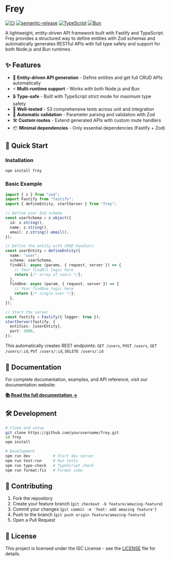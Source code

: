 # Frey

[![CI](https://github.com/Ked57/frey/workflows/CI/badge.svg)](https://github.com/yourusername/frey/actions)
[![semantic-release](https://img.shields.io/badge/%20%20%F0%9F%93%A6%F0%9F%9A%80-semantic--release-e10079.svg)](https://github.com/semantic-release/semantic-release)
[![TypeScript](https://img.shields.io/badge/%3C%2F%3E-TypeScript-%230074c1.svg)](http://www.typescriptlang.org/)
[![Bun](https://img.shields.io/badge/Bun-Compatible-000000.svg)](https://bun.sh/)

A lightweight, entity-driven API framework built with Fastify and TypeScript. Frey provides a structured way to define entities with Zod schemas and automatically generates RESTful APIs with full type safety and support for both Node.js and Bun runtimes.

## ✨ Features

- 🚀 **Entity-driven API generation** - Define entities and get full CRUD APIs automatically
- ⚡ **Multi-runtime support** - Works with both Node.js and Bun
- 🔒 **Type-safe** - Built with TypeScript strict mode for maximum type safety
- 🧪 **Well-tested** - 53 comprehensive tests across unit and integration
- 📝 **Automatic validation** - Parameter parsing and validation with Zod
- 🛠️ **Custom routes** - Extend generated APIs with custom route handlers
- 📦 **Minimal dependencies** - Only essential dependencies (Fastify + Zod)

## 🚀 Quick Start

### Installation

```bash
npm install frey
```

### Basic Example

```typescript
import { z } from "zod";
import Fastify from "fastify";
import { defineEntity, startServer } from "frey";

// Define your Zod schema
const userSchema = z.object({
  id: z.string(),
  name: z.string(),
  email: z.string().email(),
});

// Define the entity with CRUD handlers
const userEntity = defineEntity({
  name: "user",
  schema: userSchema,
  findAll: async (params, { request, server }) => {
    // Your findAll logic here
    return [/* array of users */];
  },
  findOne: async (param, { request, server }) => {
    // Your findOne logic here
    return {/* single user */};
  },
});

// Start the server
const fastify = Fastify({ logger: true });
startServer(fastify, {
  entities: [userEntity],
  port: 3000,
});
```

This automatically creates REST endpoints: `GET /users`, `POST /users`, `GET /users/:id`, `PUT /users/:id`, `DELETE /users/:id`

## 📖 Documentation

For complete documentation, examples, and API reference, visit our documentation website:

**[📚 Read the full documentation →](https://frey-docs.vercel.app)**

## 🛠️ Development

```bash
# Clone and setup
git clone https://github.com/yourusername/frey.git
cd frey
npm install

# Development
npm run dev          # Start dev server
npm run test:run     # Run tests
npm run type-check   # TypeScript check
npm run format:fix   # Format code
```

## 🤝 Contributing

1. Fork the repository
2. Create your feature branch (`git checkout -b feature/amazing-feature`)
3. Commit your changes (`git commit -m 'feat: add amazing feature'`)
4. Push to the branch (`git push origin feature/amazing-feature`)
5. Open a Pull Request

## 📄 License

This project is licensed under the ISC License - see the [LICENSE](LICENSE) file for details.